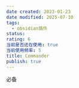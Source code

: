 ```yaml
---
date created: 2023-01-23
date modified: 2025-07-10
tags:
  - obsidian插件
status:
rating: 6
当前是否还在使用: true
当前使用频率: 5
title: Commander
publish: true
---
```


必备
